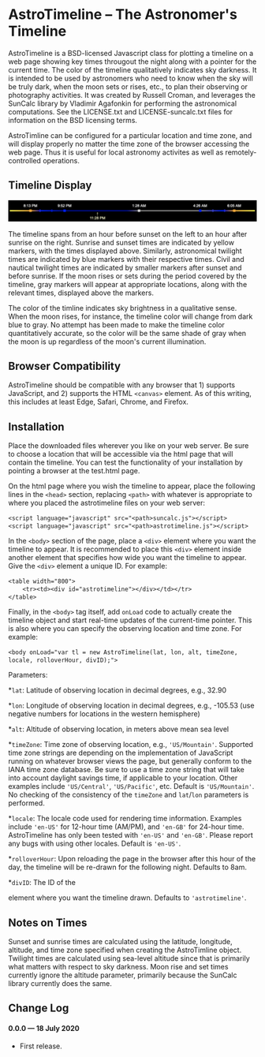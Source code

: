 
AstroTimeline – The Astronomer's Timeline
=======

AstroTimeline is a BSD-licensed Javascript class for plotting a timeline on a web page showing key times througout the night along with a pointer for the current time. The color of the timeline qualitatively indicates sky darkness. It is intended to be used by astronomers who need to know when the sky will be truly dark, when the moon sets or rises, etc., to plan their observing or photography activities. It was created by Russell Croman, and leverages the SunCalc library by Vladimir Agafonkin for performing the astronomical computations. See the LICENSE.txt and LICENSE-suncalc.txt files for information on the BSD licensing terms.

AstroTimline can be configured for a particular location and time zone, and will display properly no matter the time zone of the browser accessing the web page. Thus it is useful for local astronomy activites as well as remotely-controlled operations.

## Timeline Display
![Example timeline](https://github.com/rcroman/AstroTimeline/blob/master/example_timeline.png?raw=true)

The timeline spans from an hour before sunset on the left to an hour after sunrise on the right. Sunrise and sunset times are indicated by yellow markers, with the times displayed above. Similarly, astronomical twilight times are indicated by blue markers with their respective times. Civil and nautical twilight times are indicated by smaller markers after sunset and before sunrise. If the moon rises or sets during the period covered by the timeline, gray markers will appear at appropriate locations, along with the relevant times, displayed above the markers.

The color of the timline indicates sky brightness in a qualitative sense. When the moon rises, for instance, the timeline color will change from dark blue to gray. No attempt has been made to make the timeline color quantitatively accurate, so the color will be the same shade of gray when the moon is up regardless of the moon's current illumination.

## Browser Compatibility
AstroTimeline should be compatible with any browser that 1) supports JavaScript, and 2) supports the HTML `<canvas>` element. As of this writing, this includes at least Edge, Safari, Chrome, and Firefox.

## Installation
Place the downloaded files wherever you like on your web server. Be sure to choose a location that will be accessible via the html page that will contain the timeline. You can test the functionality of your installation by pointing a browser at the test.html page.

On the html page where you wish the timeline to appear, place the following lines in the `<head>` section, replacing `<path>` with whatever is appropriate to where you placed the astrotimeline files on your web server:

```
<script language="javascript" src="<path>suncalc.js"></script>
<script language="javascript" src="<path>astrotimeline.js"></script>
```
In the `<body>` section of the page, place a `<div>` element where you want the timeline to appear. It is recommended to place this `<div>` element inside another element that specifies how wide you want the timeline to appear. Give the `<div>` element a unique ID. For example:

```
<table width="800">
    <tr><td><div id="astrotimeline"></div></td></tr>
</table>
```
Finally, in the `<body>` tag itself, add `onLoad` code to actually create the timeline object and start real-time updates of the current-time pointer. This is also where you can specify the observing location and time zone. For example:

```
<body onLoad="var tl = new AstroTimeline(lat, lon, alt, timeZone, locale, rolloverHour, divID);">
```
Parameters:

*`lat`: Latitude of observing location in decimal degrees, e.g., 32.90

*`lon`: Longitude of observing location in decimal degrees, e.g., -105.53 (use negative numbers for locations in the western hemisphere)

*`alt`: Altitude of observing location, in meters above mean sea level

*`timeZone`: Time zone of observing location, e.g., `'US/Mountain'`. Supported time zone strings are depending on the implementation of JavaScript running on whatever browser views the page, but generally conform to the IANA time zone database. Be sure to use a time zone string that will take into account daylight savings time, if applicable to your location. Other examples include `'US/Central'`, `'US/Pacific'`, etc. Default is `'US/Mountain'`. No checking of the consistency of the `timeZone` and `lat`/`lon` parameters is performed.

*`locale`: The locale code used for rendering time information. Examples include `'en-US'` for 12-hour time (AM/PM), and `'en-GB'` for 24-hour time. AstroTimeline has only been tested with `'en-US'` and `'en-GB'`. Please report any bugs with using other locales. Default is `'en-US'`.

*`rolloverHour`: Upon reloading the page in the browser after this hour of the day, the timeline will be re-drawn for the following night. Defaults to 8am.

*`divID`: The ID of the <div> element where you want the timeline drawn. Defaults to `'astrotimeline'`.

## Notes on Times
Sunset and sunrise times are calculated using the latitude, longitude, altitude, and time zone specified when creating the AstroTimline object. Twilight times are calculated using sea-level altitude since that is primarily what matters with respect to sky darkness. Moon rise and set times currently ignore the altitude parameter, primarily because the SunCalc library currently does the same. 

## Change Log

#### 0.0.0 &mdash; 18 July 2020

- First release.
